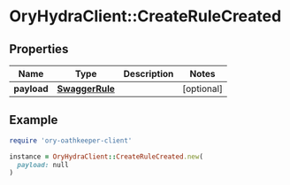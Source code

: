 # OryHydraClient::CreateRuleCreated

## Properties

| Name | Type | Description | Notes |
| ---- | ---- | ----------- | ----- |
| **payload** | [**SwaggerRule**](SwaggerRule.md) |  | [optional] |

## Example

```ruby
require 'ory-oathkeeper-client'

instance = OryHydraClient::CreateRuleCreated.new(
  payload: null
)
```

